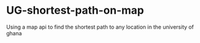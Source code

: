 # UG-shortest-path-on-map
Using a map api to find the shortest path to any location in the university of ghana
